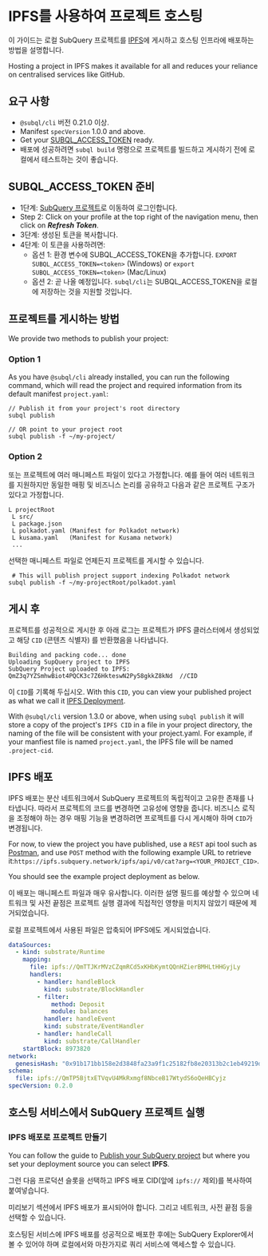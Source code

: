 # IPFS를 사용하여 프로젝트 호스팅

이 가이드는 로컬 SubQuery 프로젝트를 [IPFS](https://ipfs.io/)에 게시하고 호스팅 인프라에 배포하는 방법을 설명합니다.

Hosting a project in IPFS makes it available for all and reduces your reliance on centralised services like GitHub.

## 요구 사항

- `@subql/cli` 버전 0.21.0 이상.
- Manifest `specVersion` 1.0.0 and above.
- Get your [SUBQL_ACCESS_TOKEN](ipfs.md#prepare-your-subql-access-token) ready.
- 배포에 성공하려면 `subql build` 명령으로 프로젝트를 빌드하고 게시하기 전에 로컬에서 테스트하는 것이 좋습니다.

## SUBQL_ACCESS_TOKEN 준비

- 1단계: [SubQuery 프로젝트](https://project.subquery.network/)로 이동하여 로그인합니다.
- Step 2: Click on your profile at the top right of the navigation menu, then click on **_Refresh Token_**.
- 3단계: 생성된 토큰을 복사합니다.
- 4단계: 이 토큰을 사용하려면:
  - 옵션 1: 환경 변수에 SUBQL_ACCESS_TOKEN을 추가합니다. `EXPORT SUBQL_ACCESS_TOKEN=<token>` (Windows) or `export SUBQL_ACCESS_TOKEN=<token>` (Mac/Linux)
  - 옵션 2: 곧 나올 예정입니다. `subql/cli`는 SUBQL_ACCESS_TOKEN을 로컬에 저장하는 것을 지원할 것입니다.

## 프로젝트를 게시하는 방법

We provide two methods to publish your project:

### Option 1

As you have `@subql/cli` already installed, you can run the following command, which will read the project and required information from its default manifest `project.yaml`:

```
// Publish it from your project's root directory
subql publish

// OR point to your project root
subql publish -f ~/my-project/
```

### Option 2

또는 프로젝트에 여러 매니페스트 파일이 있다고 가정합니다. 예를 들어 여러 네트워크를 지원하지만 동일한 매핑 및 비즈니스 논리를 공유하고 다음과 같은 프로젝트 구조가 있다고 가정합니다.

```
L projectRoot
 L src/
 L package.json
 L polkadot.yaml (Manifest for Polkadot network)
 L kusama.yaml   (Manifest for Kusama network)
 ...
```

선택한 매니페스트 파일로 언제든지 프로젝트를 게시할 수 있습니다.

```
 # This will publish project support indexing Polkadot network
subql publish -f ~/my-projectRoot/polkadot.yaml
```

## 게시 후

프로젝트를 성공적으로 게시한 후 아래 로그는 프로젝트가 IPFS 클러스터에서 생성되었고 해당 `CID` (콘텐츠 식별자) 를 반환했음을 나타냅니다.

```
Building and packing code... done
Uploading SupQuery project to IPFS
SubQuery Project uploaded to IPFS: QmZ3q7YZSmhwBiot4PQCK3c7Z6HkteswN2Py58gkkZ8kNd  //CID
```

이 `CID`를 기록해 두십시오. With this `CID`, you can view your published project as what we call it [IPFS Deployment](ipfs.md#ipfs-deployment).

With `@subql/cli` version 1.3.0 or above, when using `subql publish` it will store a copy of the project's `IPFS CID` in a file in your project directory, the naming of the file will be consistent with your project.yaml. For example, if your manfiest file is named `project.yaml`, the IPFS file will be named  `.project-cid`.

## IPFS 배포

IPFS 배포는 분산 네트워크에서 SubQuery 프로젝트의 독립적이고 고유한 존재를 나타냅니다. 따라서 프로젝트의 코드를 변경하면 고유성에 영향을 줍니다. 비즈니스 로직을 조정해야 하는 경우 매핑 기능을 변경하려면 프로젝트를 다시 게시해야 하며 `CID`가 변경됩니다.

For now, to view the project you have published, use a `REST` api tool such as [Postman](https://web.postman.co/), and use `POST` method with the following example URL to retrieve it:`https://ipfs.subquery.network/ipfs/api/v0/cat?arg=<YOUR_PROJECT_CID>`.

You should see the example project deployment as below.

이 배포는 매니페스트 파일과 매우 유사합니다. 이러한 설명 필드를 예상할 수 있으며 네트워크 및 사전 끝점은 프로젝트 실행 결과에 직접적인 영향을 미치지 않았기 때문에 제거되었습니다.

로컬 프로젝트에서 사용된 파일은 압축되어 IPFS에도 게시되었습니다.

```yaml
dataSources:
  - kind: substrate/Runtime
    mapping:
      file: ipfs://QmTTJKrMVzCZqmRCd5xKHbKymtQQnHZierBMHLtHHGyjLy
      handlers:
        - handler: handleBlock
          kind: substrate/BlockHandler
        - filter:
            method: Deposit
            module: balances
          handler: handleEvent
          kind: substrate/EventHandler
        - handler: handleCall
          kind: substrate/CallHandler
    startBlock: 8973820
network:
  genesisHash: "0x91b171bb158e2d3848fa23a9f1c25182fb8e20313b2c1eb49219da7a70ce90c3"
schema:
  file: ipfs://QmTP5BjtxETVqvU4MkRxmgf8NbceB17WtydS6oQeHBCyjz
specVersion: 0.2.0
```

## 호스팅 서비스에서 SubQuery 프로젝트 실행

### IPFS 배포로 프로젝트 만들기

You can follow the guide to [Publish your SubQuery project](../run_publish/publish.md) but where you set your deployment source you can select **IPFS**.

그런 다음 프로덕션 슬롯을 선택하고 IPFS 배포 CID(앞에 `ipfs://` 제외)를 복사하여 붙여넣습니다.

미리보기 섹션에서 IPFS 배포가 표시되어야 합니다. 그리고 네트워크, 사전 끝점 등을 선택할 수 있습니다.

호스팅된 서비스에 IPFS 배포를 성공적으로 배포한 후에는 SubQuery Explorer에서 볼 수 있어야 하며 로컬에서와 마찬가지로 쿼리 서비스에 액세스할 수 있습니다.
